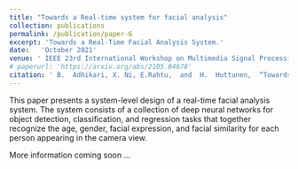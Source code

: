 ```yaml
---
title: "Towards a Real-time system for facial analysis"
collection: publications
permalink: /publication/paper-6
excerpt: 'Towards a Real-Time Facial Analysis System.'
date:   'October 2021'
venue: ' IEEE 23rd International Workshop on Multimedia Signal Processing (MMSP)'
# paperurl: 'https://arxiv.org/abs/2105.04678'
citation: ' B.  Adhikari, X. Ni, E.Rahtu,  and  H.  Huttunen,  “Towards a Real-Time Facial Analysis System”, in IEEE 23rd International Workshop on Multimedia Signal Processing (MMSP), Oct 2021'
---
```

This paper presents a system-level design of a real-time facial analysis system. The system consists of a collection of deep neural networks for object detection, classification, and regression tasks that together recognize the age, gender, facial expression, and facial similarity for each person appearing in the camera view.

<!-- This paper presents a system-level design of a human facial analysis system with a multi-threaded architecture to reach real-time operation on resource-limited devices. With a collection of deep neural networks for object detection, classiﬁcation, and regression, the system recognizes age, gender, facial expression, and facial similarity for each person that appears in the camera view. -->

<!-- The paper investigates practical implementation issues of multiple algorithms for facial processing tasks integrated within a single system. The authors discuss age, gender, and smile recognition, as well as face similarity against a celebrities dataset. In particular, the authors claim that multi-task learning significantly reduces computational complexity of their solution. -->
<!--  -->
<!-- <!-- The paper employs known techniques, however it is interesting to have a number of tasks and approaches under the same roof, with a focus on task accuracy and real-time performance. -->

<!-- [Download demo version of paper here](https://arxiv.org/abs/2105.04678) -->

More information coming soon ...


<!-- Cite this article as:

```
@INPROCEEDINGS{article6,
author={B. {Adhikari} and X. {Ni} and E. {Rahtu} and H. {Huttunen}},
booktitle={IEEE 23rd International Workshop on Multimedia Signal Processing (MMSP)}, 
title={Towards a Real-time system for facial analysis},
year={2021},
%   volume={},
%   number={},
%   pages={1-6},
%   doi={10.1109/MMSP},
keywords={thisdissertation}
}
``` -->

